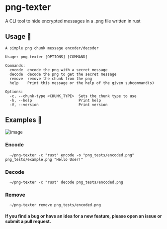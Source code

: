 # png-texter
A CLI tool to hide encrypted messages in a .png file written in rust
   
## Usage 👾

```
A simple png chunk message encoder/decoder

Usage: png-texter [OPTIONS] [COMMAND]

Commands:
  encode  encode the png with a secret message
  decode  decode the png to get the secret message
  remove  remove the chunk from the png
  help    Print this message or the help of the given subcommand(s)

Options:
  -c, --chunk-type <CHUNK_TYPE>  Sets the chunk type to use
  -h, --help                     Print help
  -V, --version                  Print version
```

## Examples 🔬

![image](https://user-images.githubusercontent.com/65186979/216777155-6683d182-97c2-45d5-8635-0ea5d19a815f.png)


### Encode

      ~/png-texter -c "rust" encode -o "png_tests/encoded.png"  png_tests/example.png "Hello User!"

### Decode

      ~/png-texter -c "rust" decode png_tests/encoded.png
      
### Remove
      
      ~/png-texter remove png_tests/encoded.png


#### If you find a bug or have an idea for a new feature, please open an issue or submit a pull request.
